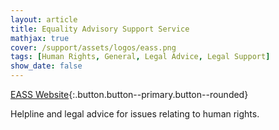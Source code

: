 ```yaml
---
layout: article
title: Equality Advisory Support Service
mathjax: true
cover: /support/assets/logos/eass.png
tags: [Human Rights, General, Legal Advice, Legal Support]
show_date: false
---
```


[EASS Website](http://www.equalityadvisoryservice.com/){:.button.button--primary.button--rounded}

Helpline and legal advice for issues relating to human rights.
